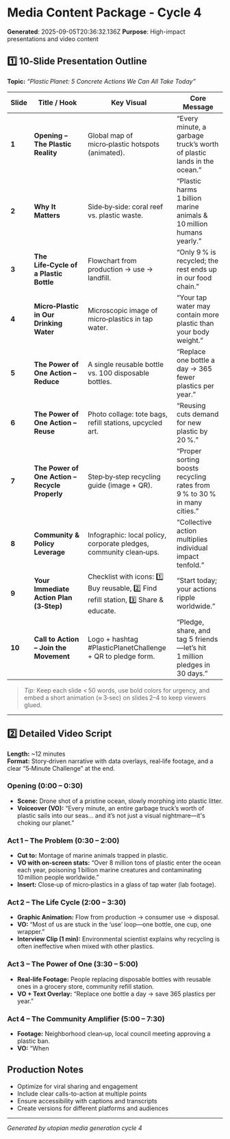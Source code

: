 # Media Content Package - Cycle 4

**Generated**: 2025-09-05T20:36:32.136Z
**Purpose**: High-impact presentations and video content

## 1️⃣ 10‑Slide Presentation Outline  
**Topic:** *“Plastic Planet: 5 Concrete Actions We Can All Take Today”*  

| Slide | Title / Hook | Key Visual | Core Message |
|-------|--------------|------------|--------------|
| **1** | **Opening – The Plastic Reality** | Global map of micro‑plastic hotspots (animated). | “Every minute, a garbage truck’s worth of plastic lands in the ocean.” |
| **2** | **Why It Matters** | Side‑by‑side: coral reef vs. plastic waste. | “Plastic harms 1 billion marine animals & 10 million humans yearly.” |
| **3** | **The Life‑Cycle of a Plastic Bottle** | Flowchart from production → use → landfill. | “Only 9 % is recycled; the rest ends up in our food chain.” |
| **4** | **Micro‑Plastic in Our Drinking Water** | Microscopic image of micro‑plastics in tap water. | “Your tap water may contain more plastic than your body weight.” |
| **5** | **The Power of One Action – Reduce** | A single reusable bottle vs. 100 disposable bottles. | “Replace one bottle a day → 365 fewer plastics per year.” |
| **6** | **The Power of One Action – Reuse** | Photo collage: tote bags, refill stations, upcycled art. | “Reusing cuts demand for new plastic by 20 %.” |
| **7** | **The Power of One Action – Recycle Properly** | Step‑by‑step recycling guide (image + QR). | “Proper sorting boosts recycling rates from 9 % to 30 % in many cities.” |
| **8** | **Community & Policy Leverage** | Infographic: local policy, corporate pledges, community clean‑ups. | “Collective action multiplies individual impact tenfold.” |
| **9** | **Your Immediate Action Plan (3‑Step)** | Checklist with icons: 1️⃣ Buy reusable, 2️⃣ Find refill station, 3️⃣ Share & educate. | “Start today; your actions ripple worldwide.” |
| **10** | **Call to Action – Join the Movement** | Logo + hashtag #PlasticPlanetChallenge + QR to pledge form. | “Pledge, share, and tag 5 friends—let’s hit 1 million pledges in 30 days.” |

> *Tip:* Keep each slide < 50 words, use bold colors for urgency, and embed a short animation (≈ 3‑sec) on slides 2–4 to keep viewers glued.

---

## 2️⃣ Detailed Video Script  
**Length:** ~12 minutes  
**Format:** Story‑driven narrative with data overlays, real‑life footage, and a clear “5‑Minute Challenge” at the end.  

### Opening (0:00 – 0:30)  
- **Scene:** Drone shot of a pristine ocean, slowly morphing into plastic litter.  
- **Voiceover (VO):** “Every minute, an entire garbage truck’s worth of plastic sails into our seas… and it’s not just a visual nightmare—it's choking our planet.”  

### Act 1 – The Problem (0:30 – 2:00)  
- **Cut to:** Montage of marine animals trapped in plastic.  
- **VO with on‑screen stats:** “Over 8 million tons of plastic enter the ocean each year, poisoning 1 billion marine creatures and contaminating 10 million people worldwide.”  
- **Insert:** Close‑up of micro‑plastics in a glass of tap water (lab footage).  

### Act 2 – The Life Cycle (2:00 – 3:30)  
- **Graphic Animation:** Flow from production → consumer use → disposal.  
- **VO:** “Most of us are stuck in the ‘use’ loop—one bottle, one cup, one wrapper.”  
- **Interview Clip (1 min):** Environmental scientist explains why recycling is often ineffective when mixed with other plastics.  

### Act 3 – The Power of One (3:30 – 5:00)  
- **Real‑life Footage:** People replacing disposable bottles with reusable ones in a grocery store, community refill station.  
- **VO + Text Overlay:** “Replace one bottle a day → save 365 plastics per year.”  

### Act 4 – The Community Amplifier (5:00 – 7:30)  
- **Footage:** Neighborhood clean‑up, local council meeting approving a plastic ban.  
- **VO:** “When

## Production Notes
- Optimize for viral sharing and engagement
- Include clear calls-to-action at multiple points
- Ensure accessibility with captions and transcripts
- Create versions for different platforms and audiences

---
*Generated by utopian media generation cycle 4*
